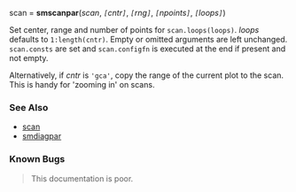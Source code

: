 scan = **smscanpar**(_scan_, _`[`cntr`]`_, _`[`rng`]`_, _`[`npoints`]`_, _`[`loops`]`_)

Set center, range and number of points for ` scan.loops(loops) `.
_loops_ defaults to ` 1:length(cntr) `.  Empty or omitted arguments are left unchanged.  `scan.consts` are set and `scan.configfn` is executed at the end if present and not empty.


Alternatively, if _cntr_ is `'gca'`, copy the range of the current plot to the scan.  This is handy for 'zooming in' on scans.
### See Also ###
  * [scan](scan.md)
  * [smdiagpar](smdiagpar.md)

### Known Bugs ###
> This documentation is poor.